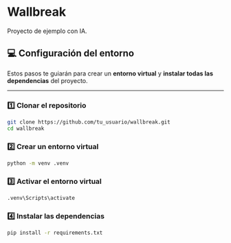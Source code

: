 # Wallbreak

Proyecto de ejemplo con IA.

## 💻 Configuración del entorno

Estos pasos te guiarán para crear un **entorno virtual** y **instalar todas las dependencias** del proyecto.

---

### 1️⃣ Clonar el repositorio

```bash
git clone https://github.com/tu_usuario/wallbreak.git
cd wallbreak
```

### 2️⃣ Crear un entorno virtual

```bash
python -m venv .venv
```

### 3️⃣ Activar el entorno virtual

```bash
.venv\Scripts\activate
```

### 4️⃣ Instalar las dependencias


```bash
pip install -r requirements.txt
```


